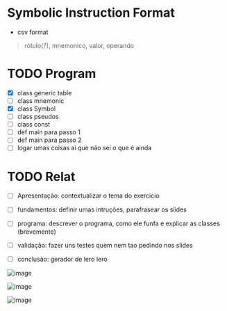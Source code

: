 # Symbolic Instruction Format
- csv format
> rótulo(?), mnemonico, valor, operando

# TODO Program
- [x] class generic table
- [ ] class mnemonic
- [x] class Symbol
- [ ] class pseudos
- [ ] class const
- [ ] def main para passo 1
- [ ] def main para passo 2
- [ ] logar umas coisas ai que não sei o que é ainda

# TODO Relat
- [ ] Apresentação: contextualizar o tema do exercicio
- [ ] fundamentos: definir umas intruções, parafrasear os slides
- [ ] programa:  descrever o programa, como ele funfa e explicar as classes (brevemente)
- [ ] validação: fazer uns testes quem nem tao pedindo nos slides
- [ ] conclusão: gerador de lero lero


![image](https://user-images.githubusercontent.com/39070505/127055089-e1a5f01e-9185-469a-b7aa-09c89efbef78.png)

![image](https://user-images.githubusercontent.com/39070505/127055202-a42ea1c8-3d2e-4798-855e-a9aa2b2d02ed.png)

![image](https://user-images.githubusercontent.com/39070505/127055262-fb13705c-ce11-41e3-aa07-cf2a65a6f0a3.png)
